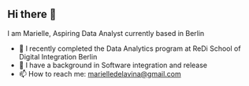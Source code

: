 ## Hi there 👋

I am Marielle, Aspiring Data Analyst currently based in Berlin

- 🔭 I recently completed the  Data Analytics program at ReDi School of Digital Integration Berlin
- 🌱 I have a background in Software integration and release
-  📫 How to reach me: marielledelavina@gmail.com


  
